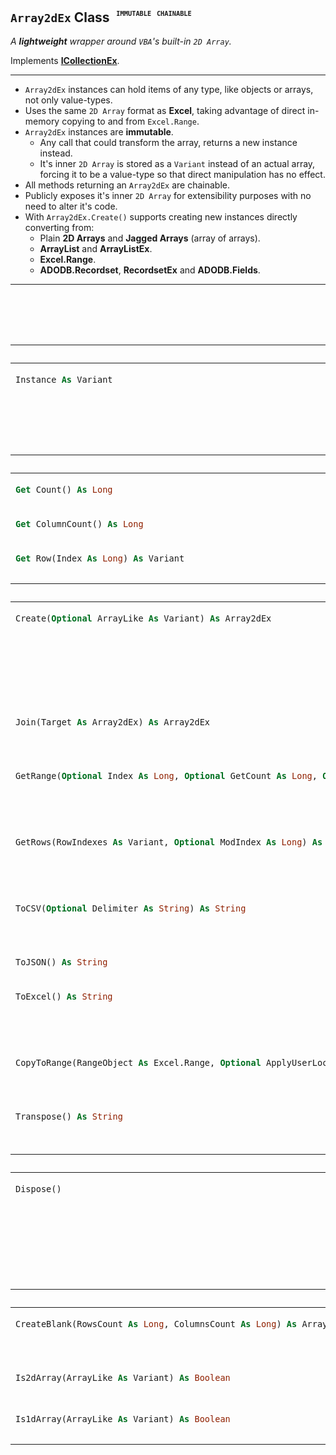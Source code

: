 ## **`Array2dEx` Class** <sup><sub><sup> &nbsp; <kbd><code>__IMMUTABLE__</code></kbd> &nbsp; <kbd><code>__CHAINABLE__</code></kbd></sup></sub></sup>

_A **lightweight** wrapper around `VBA`'s built-in `2D Array`._

Implements __[ICollectionEx](./ICollectionEx.md)__.

---

- `Array2dEx` instances can hold items of any type, like objects or arrays, not only value-types.
- Uses the same `2D Array` format as **Excel**, taking advantage of direct in-memory copying to and from `Excel.Range`.
- `Array2dEx` instances are __immutable__.
  - Any call that could transform the array, returns a new instance instead.
  - It's inner `2D Array` is stored as a `Variant` instead of an actual array, forcing it to be a value-type so that direct manipulation has no effect.
- All methods returning an `Array2dEx` are chainable.
- Publicly exposes it's inner `2D Array` for extensibility purposes with no need to alter it's code.
- With `Array2dEx.Create()` supports creating new instances directly converting from:
  - Plain **2D Arrays** and **Jagged Arrays** (array of arrays).
  - **ArrayList** and **ArrayListEx**.
  - **Excel.Range**.
  - **ADODB.Recordset**, **RecordsetEx** and **ADODB.Fields**.

---

<table width="100%"><caption>

### **`Array2dEx` API**  
</caption>
<thead><tr><th colspan="2">FIELDS</th></tr></thead>
<tbody>


<tr><td align="left" valign="top">

```vb
Instance As Variant
```
</td><td align="left" valign="top">
The <code>2D Array</code> wrapped by this <code>Array2dEx</code> instance.<br/>
<code>VBA</code> <code>Array</code>s are always passed <em>by reference</em> but <code>Array2dEx</code> stores it as a <code>Variant</code> value instead, so direct manipulation of this array has no effect.
</td></tr>

</tbody>

</caption>
<thead><tr><th colspan="2">PROPERTIES</th></tr></thead>
<tbody>


<tr><td align="left" valign="top">

```vb
Get Count() As Long
```
</td><td align="left" valign="top">
Gets the number of rows in this collection.
</td></tr>


<tr><td align="left" valign="top">

```vb
Get ColumnCount() As Long
```
</td><td align="left" valign="top">
Gets the number of columns in this collection.
</td></tr>


<tr><td align="left" valign="top">

```vb
Get Row(Index As Long) As Variant
```
</td><td align="left" valign="top">
Gets an <code>Array</code> containing all the values at the specified row <code>Index</code>. 
</td></tr>


</tbody>



<thead><tr><th colspan="2">FUNCTIONS</th></tr></thead>
<tbody>


<tr><td align="left" valign="top">

```vb
Create(Optional ArrayLike As Variant) As Array2dEx
```
</td><td align="left" valign="top">
When no parameter is provided, returns a new <code>Array2dEx</code> empty instance.
<br/>
Otherwise, returns a new instance containing the values obtained by converting the provided <code>ArrayLike</code> to a <code>2D Array</code>.
</td></tr>


<tr><td align="left" valign="top">

```vb
Join(Target As Array2dEx) As Array2dEx
```
</td><td align="left" valign="top">
Concatenates all elements of another <code>Array2dEx</code> instance as additional columns into a new <code>Array2dEx</code> instance.
</td></tr>


<tr><td align="left" valign="top">

```vb
GetRange(Optional Index As Long, Optional GetCount As Long, Optional ColumnIndexes As Variant) As Array2dEx
```
</td><td align="left" valign="top">
Returns a new <code>Array2dEx</code> instance which represents a subset of rows and/or columns from this instance.
<details><summary><code>PARAMETERS</code></summary><ul>
<li><kbd>Index</kbd> → Index of the first row to include in the subset.
<br/>Default value: <code>0</code></li>
<li><kbd>GetCount</kbd> → The number of rows to include in the subset.
<br/>Default value: Count of remaining rows, starting at <code>Index</code>.</li>
<li><kbd>ColumnIndexes</kbd> → An <code>Array</code> of column indices to include in the subset, or <code>Empty</code>.
<br/>Default value: <code>Empty</code> (All columns)</li>
</ul></details>
</td></tr>


<tr><td align="left" valign="top">

```vb
GetRows(RowIndexes As Variant, Optional ModIndex As Long) As Array2dEx
```
</td><td align="left" valign="top">
Returns a new <code>Array2dEx</code> instance containing only those rows specified in the <code>RowIndexes</code> array.
<details><summary><code>PARAMETERS</code></summary><ul>
<li><kbd>RowIndexes</kbd> → An <code>Array</code> of row indices.</li>
<li><kbd>ModIndex</kbd> → A signed integer to shift values in the <code>RowIndexes</code> array.
<br/>Default value: <code>0</code></li>
</ul></details>
</td></tr>


<tr><td align="left" valign="top">

```vb
ToCSV(Optional Delimiter As String) As String
```
</td><td align="left" valign="top">
Returns a <code>String</code> representing this instance in <code>CSV</code>-style format.
<details><summary><code>PARAMETERS</code></summary><ul>
<li><kbd>Delimiter</kbd> → Character <code>String</code> used as delimiter between row values.<br/>Default value: <code>","</code></li>
</ul></details>
</td></tr>


<tr><td align="left" valign="top">

```vb
ToJSON() As String
```
</td><td align="left" valign="top">
Returns a <code>String</code> representing this instance in <code>JSON</code> format.
</td></tr>


<tr><td align="left" valign="top">

```vb
ToExcel() As String
```
</td><td align="left" valign="top">
Provides a simple way of direct copy-paste to an <code>Excel</code> document. <em>@see: <code>FileSystemLib.SystemClipboard</code>.</em>
<br/>Same as <code>.ToCSV(vbTab)</code>.
</td></tr>


<tr><td align="left" valign="top">

```vb
CopyToRange(RangeObject As Excel.Range, Optional ApplyUserLocale As Boolean) As Array2dEx
```
</td><td align="left" valign="top">
Copies all elements from this instance to the provided <code>Excel.Range</code> object.
<details><summary><code>PARAMETERS</code></summary><ul>
<li><kbd>RangeObject</kbd> → Target <code>Excel.Range</code> object.</li>
<li><kbd>ApplyUserLocale</kbd> → When <code>True</code>, copies the array of values directly to <code>Range.FormulaR1C1Local</code> instead of <code>Range.Value</code>.
<br/>Default value: <code>True</code></li>
</ul></details>
</td></tr>


<tr><td align="left" valign="top">

```vb
Transpose() As String
```
</td><td align="left" valign="top">
Returns the transposed values in a new <code>Array2dEx</code> instance. Rows become columns, columns become rows.
</td></tr>


</tbody>


<thead><tr><th colspan="2">PROCEDURES</th></tr></thead>
<tbody>


<tr><td align="left" valign="top">

```vb
Dispose()
```
</td><td align="left" valign="top">
Tells <code>Array2dEx</code> that this instance won't be needed anymore and it can be safely disposed.
<br/>
<em>This shouldn't be necessary in most cases since all objects are automatically destroyed when there's nothing referencing them.</em>
</td></tr>


</tbody>


<thead><tr><th colspan="2">STATIC</th></tr></thead>
<tbody>


<tr><td align="left" valign="top">

```vb
CreateBlank(RowsCount As Long, ColumnsCount As Long) As Array2dEx
```
</td><td align="left" valign="top">
Returns a new <code>Array2dEx</code> instance with the specified number of rows and columns, containing <code>Empty</code> values.
</td></tr>


<tr><td align="left" valign="top">

```vb
Is2dArray(ArrayLike As Variant) As Boolean
```
</td><td align="left" valign="top">
Returns whether the provided <code>ArrayLike</code> is a plain <code>2D Array</code> or not.
</td></tr>


<tr><td align="left" valign="top">

```vb
Is1dArray(ArrayLike As Variant) As Boolean
```
</td><td align="left" valign="top">
Returns whether the provided <code>ArrayLike</code> is a plain <code>1D Array</code> or not.
</td></tr>


</tbody>

</table>




